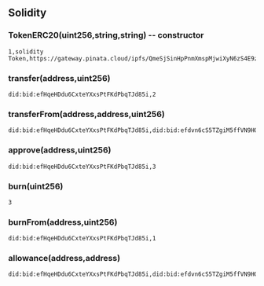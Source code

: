 ## Solidity

### TokenERC20(uint256,string,string) -- constructor
```
1,solidity Token,https://gateway.pinata.cloud/ipfs/QmeSjSinHpPnmXmspMjwiXyN6zS4E9zccariGR3jxcaWtq/6476
```

### transfer(address,uint256)
```
did:bid:efHqeHDdu6CxteYXxsPtFKdPbqTJd85i,2
```

### transferFrom(address,address,uint256)
```
did:bid:efHqeHDdu6CxteYXxsPtFKdPbqTJd85i,did:bid:efdvn6cS5TZgiM5ffVN9HQh3y72raYtm,3
```

### approve(address,uint256)
```
did:bid:efHqeHDdu6CxteYXxsPtFKdPbqTJd85i,3
```

### burn(uint256)
```
3
```

### burnFrom(address,uint256)
```
did:bid:efHqeHDdu6CxteYXxsPtFKdPbqTJd85i,1
```

### allowance(address,address)
```
did:bid:efHqeHDdu6CxteYXxsPtFKdPbqTJd85i,did:bid:efdvn6cS5TZgiM5ffVN9HQh3y72raYtm
```

